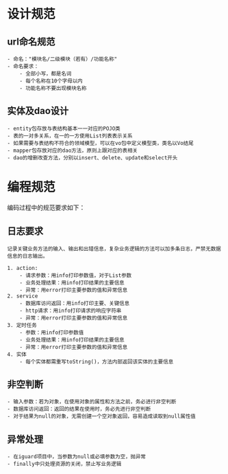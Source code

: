 # 设计规范
## url命名规范
    - 命名："模块名/二级模块（若有）/功能名称"
    - 命名要求：
        - 全部小写，都是名词
        - 每个名称在10个字母以内
        - 功能名称不要出现模块名称

## 实体及dao设计
    - entity包存放与表结构基本一一对应的POJO类
    - 表的一对多关系，在一的一方使用List列表表示关系
    - 如果需要与表结构不符合的领域模型，可以在vo包中定义模型类，类名以Vo结尾
    - mapper包存放对应的dao方法，原则上跟对应的表相关
    - dao的增删改查方法，分别以insert、delete、update和select开头

# 编程规范

编码过程中的规范要求如下：

## 日志要求
    记录关键业务方法的输入、输出和出错信息，复杂业务逻辑的方法可以加多条日志，严禁无数据信息的日志输出。

    1. action:
        - 请求参数：用info打印参数值，对于List参数
        - 业务处理结果：用info打印结果的主要信息
        - 异常：用error打印主要参数的值和异常信息
    2. service
        - 数据库访问返回：用info打印主要、关键信息
        - http请求：用info打印请求的响应字符串
        - 异常：用error打印主要参数的值和异常信息
    3. 定时任务
        - 参数：用info打印参数值
        - 业务处理结果：用info打印结果的主要信息
        - 异常：用error打印主要参数的值和异常信息
    4. 实体
        - 每个实体都需重写toString()，方法内部返回该实体的主要信息
## 非空判断
    - 输入参数：若为对象，在使用对象的属性和方法之前，务必进行非空判断
    - 数据库访问返回：返回的结果在使用时，务必先进行非空判断
    - 对于结果为null的对象，无需创建一个空对象返回，容易造成读取到null属性值
## 异常处理
    - 在iguard项目中，当参数为null或必填参数为空，抛异常
    - finally中只处理资源的关闭，禁止写业务逻辑
